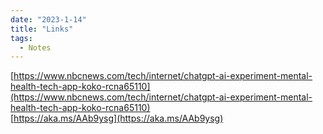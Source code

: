 ```yaml
---
date: "2023-1-14"
title: "Links"
tags: 
  - Notes
---
```



[https://www.nbcnews.com/tech/internet/chatgpt-ai-experiment-mental-health-tech-app-koko-rcna65110](https://www.nbcnews.com/tech/internet/chatgpt-ai-experiment-mental-health-tech-app-koko-rcna65110)  
[https://aka.ms/AAb9ysg](https://aka.ms/AAb9ysg)  

